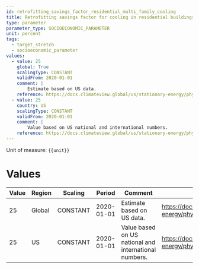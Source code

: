 ```yaml
---
id: retrofitting_savings_factor_residential_multi_family_cooling
title: Retrofitting savings factor for cooling in residential buildings
type: parameter
parameter_type: SOCIOECONOMIC_PARAMETER
unit: percent
tags:
  - target_stretch
  - socioeconomic_parameter
values:
  - value: 25
    global: True
    scalingType: CONSTANT
    validFrom: 2020-01-01
    comment: |
        Estimate based on US data.
    reference: https://docs.climateview.global/us/stationary-energy/physical-data/ac/
  - value: 25
    country: US
    scalingType: CONSTANT
    validFrom: 2020-01-01
    comment: |
        Value based on US national and international numbers.
    reference: https://docs.climateview.global/us/stationary-energy/physical-data/ac/
---
```



Unit of measure: `{{unit}}`


# Values


| Value | Region | Scaling | Period | Comment | Reference |
|-------|--------|---------|--------|---------|-----------|
| 25 | Global | CONSTANT | 2020-01-01 | Estimate based on US data. | https://docs.climateview.global/us/stationary-energy/physical-data/ac/ |
| 25 | US | CONSTANT | 2020-01-01 | Value based on US national and international numbers. | https://docs.climateview.global/us/stationary-energy/physical-data/ac/ |



